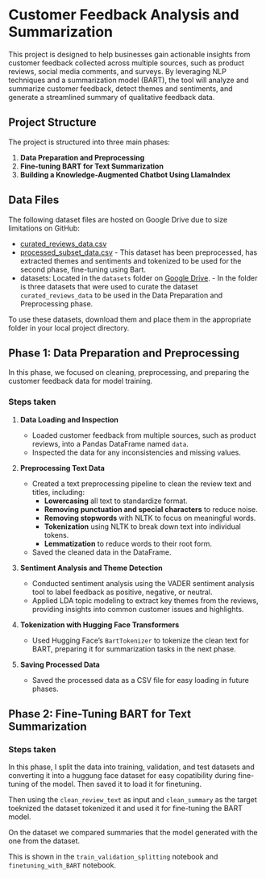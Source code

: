 
# Customer Feedback Analysis and Summarization

This project is designed to help businesses gain actionable insights from customer feedback collected across multiple sources, such as product reviews, social media comments, and surveys. By leveraging NLP techniques and a summarization model (BART), the tool will analyze and summarize customer feedback, detect themes and sentiments, and generate a streamlined summary of qualitative feedback data.

## Project Structure

The project is structured into three main phases:

1. **Data Preparation and Preprocessing** 
2. **Fine-tuning BART for Text Summarization**
3. **Building a Knowledge-Augmented Chatbot Using LlamaIndex**

## Data Files

The following dataset files are hosted on Google Drive due to size limitations on GitHub:


- [curated_reviews_data.csv](https://drive.google.com/file/d/1dmmQtqKU3WA74_cK8oBZa4okVhfQQIJs/view?usp=sharing)
- [processed_subset_data.csv](https://drive.google.com/file/d/1fdyqniQoO2PHI96ipob-_ef3YczkAwiG/view?usp=sharing) - This dataset has been preprocessed, has extracted themes and sentiments and tokenized to be used for the second phase, fine-tuning using Bart.
- datasets: Located in the `datasets` folder on [Google Drive](https://drive.google.com/drive/folders/1pNJE9kMc3oGqJqHx9ZOowiB7LY0SFUhK?usp=sharing). - In the folder is three datasets that were used to curate the dataset `curated_reviews_data` to be used in the Data Preparation and Preprocessing phase.

To use these datasets, download them and place them in the appropriate folder in your local project directory.


## Phase 1: Data Preparation and Preprocessing 

In this phase, we focused on cleaning, preprocessing, and preparing the customer feedback data for model training.

### Steps taken

1. **Data Loading and Inspection**
   - Loaded customer feedback from multiple sources, such as product reviews, into a Pandas DataFrame named `data`.
   - Inspected the data for any inconsistencies and missing values.

2. **Preprocessing Text Data**
   - Created a text preprocessing pipeline to clean the review text and titles, including:
     - **Lowercasing** all text to standardize format.
     - **Removing punctuation and special characters** to reduce noise.
     - **Removing stopwords** with NLTK to focus on meaningful words.
     - **Tokenization** using NLTK to break down text into individual tokens.
     - **Lemmatization** to reduce words to their root form.
   - Saved the cleaned data  in the DataFrame.

3. **Sentiment Analysis and Theme Detection**
   - Conducted sentiment analysis using the VADER sentiment analysis tool to label feedback as positive, negative, or neutral.
   - Applied LDA topic modeling to extract key themes from the reviews, providing insights into common customer issues and highlights.

4. **Tokenization with Hugging Face Transformers**
   - Used Hugging Face’s `BartTokenizer` to tokenize the clean text for BART, preparing it for summarization tasks in the next phase.

5. **Saving Processed Data**
   - Saved the processed data as a CSV file for easy loading in future phases.

## Phase 2: Fine-Tuning BART for Text Summarization

### Steps taken
In this phase, I  split the data into training, validation, and test datasets and converting it into a huggung face dataset for easy copatibility during fine-tuning of the model. Then saved it to load it for finetuning.

Then using the `clean_review_text` as input and `clean_summary` as the target toeknized the dataset  tokenized it  and used it for fine-tuning the BART model.

On the dataset we compared summaries that the model generated with the one from the dataset. 


This is shown in the `train_validation_splitting` notebook and `finetuning_with_BART` notebook.

